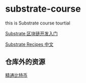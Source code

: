 # substrate-course
this is Substrate course tourtial

[Substrate 区块链开发入门](https://github.com/DaviRain-Su/substrate-course/blob/main/substrate-note.md)

[Substrate Recipes 中文	](./substrate-recipes/README.md)

## 仓库外的资源

[精通比特币](https://book.8btc.com/books/1/master_bitcoin/_book/)

